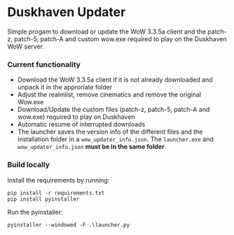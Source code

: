 # Duskhaven Updater

Simple progam to download or update the WoW 3.3.5a client and the patch-z, patch-5, patch-A and custom wow.exe required to play on the Duskhaven WoW server.

### Current functionality
- Download the WoW 3.3.5a client if it is not already downloaded and unpack it in the approriate folder
- Adjust the realmlist, remove cinematics and remove the original Wow.exe
- Download/Update the custom files (patch-z, patch-5, patch-A and wow.exe) required to play on Duskhaven
- Automatic resume of interrupted downloads
- The launcher saves the version info of the different files and the installation folder in a `wow_updater_info.json`. The `launcher.exe` and `wow_updater_info.json` **must be in the same folder**.

### Build locally
Install the requirements by running:
```
pip install -r requirements.txt
pip install pyinstaller
```

Run the pyinstaller:
```
pyinstaller --windowed -F .\launcher.py
```
